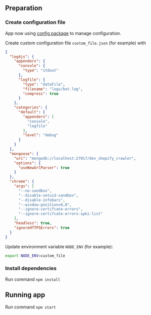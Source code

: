 ## Preparation

### Create configuration file

App now using [config package](https://www.npmjs.com/package/config) to manage configuration. 

Create custom configuration file `custom_file.json` (for example) with

```json
{
  "log4js": {
	"appenders": {
	  "console": {
		"type": "stdout"
	  },
	  "logfile": {
		"type": "dateFile",
		"filename": "logs/bot.log",
		"compress": true
	  }
	},
	"categories": {
	  "default": {
		"appenders": [
		  "console",
		  "logfile"
		],
		"level": "debug"
	  }
	}
  },
  "mongoose": {
	"uri": "mongodb://localhost:27017/dev_shopify_crawler",
	"options": {
	  "useNewUrlParser": true
	}
  },
  "chrome": {
	"args": [
	  "--no-sandbox",
	  "--disable-setuid-sandbox",
	  "--disable-infobars",
	  "--window-position=0,0",
	  "--ignore-certifcate-errors",
	  "--ignore-certifcate-errors-spki-list"
	],
	"headless": true,
	"ignoreHTTPSErrors": true
  }
}
```

Update environment variable `NODE_ENV` (for example):

```sh
export NODE_ENV=custom_file
```

### Install dependencies

Run command `npm install`

## Running app

Run command `npm start`
